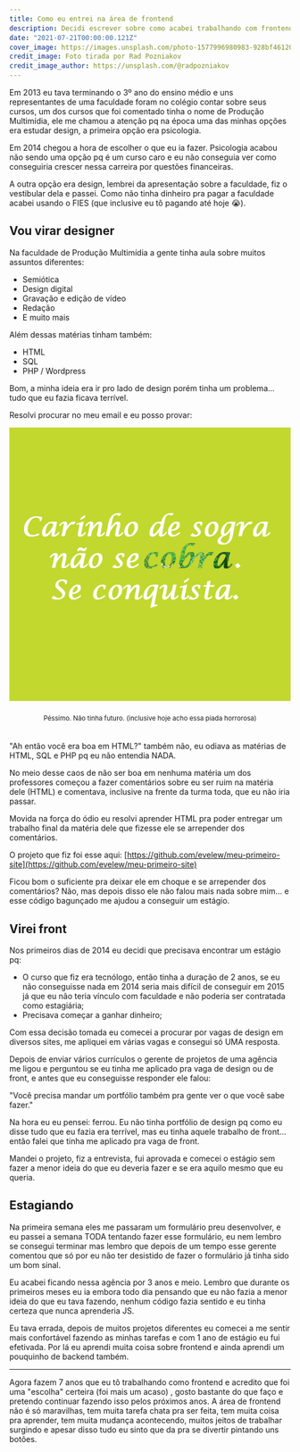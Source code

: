```yaml
---
title: Como eu entrei na área de frontend
description: Decidi escrever sobre como acabei trabalhando com frontend!
date: "2021-07-21T00:00:00.121Z"
cover_image: https://images.unsplash.com/photo-1577996980983-928bf4612005?ixid=MnwxMjA3fDB8MHxwaG90by1wYWdlfHx8fGVufDB8fHx8&ixlib=rb-1.2.1&auto=format&fit=crop&w=1200&q=100
credit_image: Foto tirada por Rad Pozniakov
credit_image_author: https://unsplash.com/@radpozniakov
---
```


Em 2013 eu tava terminando o 3º ano do ensino médio e uns representantes de uma faculdade foram no colégio contar sobre seus cursos, um dos cursos que foi comentado tinha o nome de Produção Multimídia, ele me chamou a atenção pq na época uma das minhas opções era estudar design, a primeira opção era psicologia.

Em 2014 chegou a hora de escolher o que eu ia fazer. Psicologia acabou não sendo uma opção pq é um curso caro e eu não conseguia ver como conseguiria crescer nessa carreira por questões financeiras.

A outra opção era design, lembrei da apresentação sobre a faculdade, fiz o vestibular dela e passei. Como não tinha dinheiro pra pagar a faculdade acabei usando o FIES (que inclusive eu tô pagando até hoje 😭).

## Vou virar designer

Na faculdade de Produção Multimídia a gente tinha aula sobre muitos assuntos diferentes:

- Semiótica
- Design digital
- Gravação e edição de vídeo
- Redação
- E muito mais

Além dessas matérias tinham também:

- HTML
- SQL
- PHP / Wordpress

Bom, a minha ideia era ir pro lado de design porém tinha um problema... tudo que eu fazia ficava terrível.

Resolvi procurar no meu email e eu posso provar:

![Trabalho da faculdade feito em 2013](./images/trabalho-faculdade-2013.png)

<center><sub>Péssimo. Não tinha futuro. (inclusive hoje acho essa piada horrorosa)</sub></center>
<br />
<br />
"Ah então você era boa em HTML?" também não, eu odiava as matérias de HTML, SQL e PHP pq eu não entendia NADA.

No meio desse caos de não ser boa em nenhuma matéria um dos professores começou a fazer comentários sobre eu ser ruim na matéria dele (HTML) e comentava, inclusive na frente da turma toda, que eu não iria passar.

Movida na força do ódio eu resolvi aprender HTML pra poder entregar um trabalho final da matéria dele que fizesse ele se arrepender dos comentários.

O projeto que fiz foi esse aqui: [https://github.com/evelew/meu-primeiro-site](https://github.com/evelew/meu-primeiro-site)

Ficou bom o suficiente pra deixar ele em choque e se arrepender dos comentários? Não, mas depois disso ele não falou mais nada sobre mim... e esse código bagunçado me ajudou a conseguir um estágio.

## Virei front

Nos primeiros dias de 2014 eu decidi que precisava encontrar um estágio pq:

- O curso que fiz era tecnólogo, então tinha a duração de 2 anos, se eu não conseguisse nada em 2014 seria mais difícil de conseguir em 2015 já que eu não teria vínculo com faculdade e não poderia ser contratada como estagiária;
- Precisava começar a ganhar dinheiro;

Com essa decisão tomada eu comecei a procurar por vagas de design em diversos sites, me apliquei em várias vagas e consegui só UMA resposta.

Depois de enviar vários currículos o gerente de projetos de uma agência me ligou e perguntou se eu tinha me aplicado pra vaga de design ou de front, e antes que eu conseguisse responder ele falou:

"Você precisa mandar um portfólio também pra gente ver o que você sabe fazer."

Na hora eu eu pensei: ferrou. Eu não tinha portfólio de design pq como eu disse tudo que eu fazia era terrível, mas eu tinha aquele trabalho de front... então falei que tinha me aplicado pra vaga de front.

Mandei o projeto, fiz a entrevista, fui aprovada e comecei o estágio sem fazer a menor ideia do que eu deveria fazer e se era aquilo mesmo que eu queria.

## Estagiando

Na primeira semana eles me passaram um formulário preu desenvolver, e eu passei a semana TODA tentando fazer esse formulário, eu nem lembro se consegui terminar mas lembro que depois de um tempo esse gerente comentou que só por eu não ter desistido de fazer o formulário já tinha sido um bom sinal.

Eu acabei ficando nessa agência por 3 anos e meio. Lembro que durante os primeiros meses eu ia embora todo dia pensando que eu não fazia a menor ideia do que eu tava fazendo, nenhum código fazia sentido e eu tinha certeza que nunca aprenderia JS.

Eu tava errada, depois de muitos projetos diferentes eu comecei a me sentir mais confortável fazendo as minhas tarefas e com 1 ano de estágio eu fui efetivada. Por lá eu aprendi muita coisa sobre frontend e ainda aprendi um pouquinho de backend também.

---

Agora fazem 7 anos que eu tô trabalhando como frontend e acredito que foi uma "escolha" certeira (foi mais um acaso) , gosto bastante do que faço e pretendo continuar fazendo isso pelos próximos anos. A área de frontend não é só maravilhas, tem muita tarefa chata pra ser feita, tem muita coisa pra aprender, tem muita mudança acontecendo, muitos jeitos de trabalhar surgindo e apesar disso tudo eu sinto que da pra se divertir pintando uns botões.
